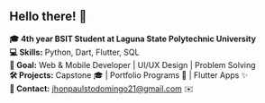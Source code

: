 ## Hello there! 👋

**🎓 4th year BSIT Student at Laguna State Polytechnic University**  
**💻 Skills:** Python, Dart, Flutter, SQL  
**🎯 Goal:** Web & Mobile Developer | UI/UX Design | Problem Solving  
**🛠️ Projects:** Capstone 🎓 | Portfolio Programs 📂 | Flutter Apps ✨  
**📧 Contact:** jhonpaulstodomingo21@gmail.com ✉️

